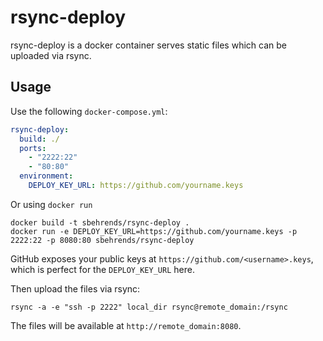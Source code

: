 # rsync-deploy

rsync-deploy is a docker container serves static files which can be uploaded via rsync.

## Usage

Use the following `docker-compose.yml`:

```yaml
rsync-deploy:
  build: ./
  ports:
    - "2222:22"
    - "80:80"
  environment:
    DEPLOY_KEY_URL: https://github.com/yourname.keys
```

Or using `docker run`

```
docker build -t sbehrends/rsync-deploy .
docker run -e DEPLOY_KEY_URL=https://github.com/yourname.keys -p 2222:22 -p 8080:80 sbehrends/rsync-deploy
```

GitHub exposes your public keys at `https://github.com/<username>.keys`, which is perfect for the `DEPLOY_KEY_URL` here.

Then upload the files via rsync:

```
rsync -a -e "ssh -p 2222" local_dir rsync@remote_domain:/rsync
```

The files will be available at `http://remote_domain:8080`.
